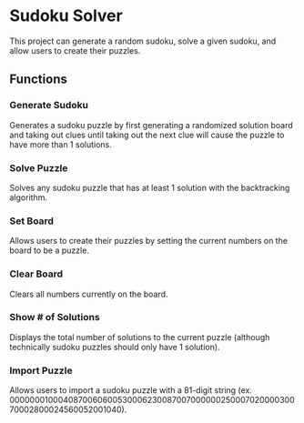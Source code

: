 # Sudoku Solver

This project can generate a random sudoku, solve a given sudoku, and allow users to create their puzzles.

## Functions

### Generate Sudoku

Generates a sudoku puzzle by first generating a randomized solution board and taking out clues until taking out the next clue will cause the puzzle to have more than 1 solutions.

### Solve Puzzle

Solves any sudoku puzzle that has at least 1 solution with the backtracking algorithm.

### Set Board

Allows users to create their puzzles by setting the current numbers on the board to be a puzzle.

### Clear Board

Clears all numbers currently on the board.

### Show # of Solutions

Displays the total number of solutions to the current puzzle (although technically sudoku puzzles should only have 1 solution).

### Import Puzzle

Allows users to import a sudoku puzzle with a 81-digit string (ex. 000000010004087006060053000623008700700000025000702000030070002800024560052001040).
